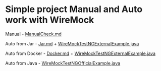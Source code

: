 # Simple project Manual and Auto work with WireMock

Manual - [ManualCheck.md](ManualCheck.md)

Auto from Jar - [Jar.md](Jar.md) + [WireMockTestNGExternalExample.java](src/test/java/WireMockTestNGExternalExample.java)

Auto from Docker - [Docker.md](Docker.md) + [WireMockTestNGExternalExample.java](src/test/java/WireMockTestNGExternalExample.java)

Auto from Java - [WireMockTestNGOfficialExample.java](src/test/java/WireMockTestNGOfficialExample.java)

